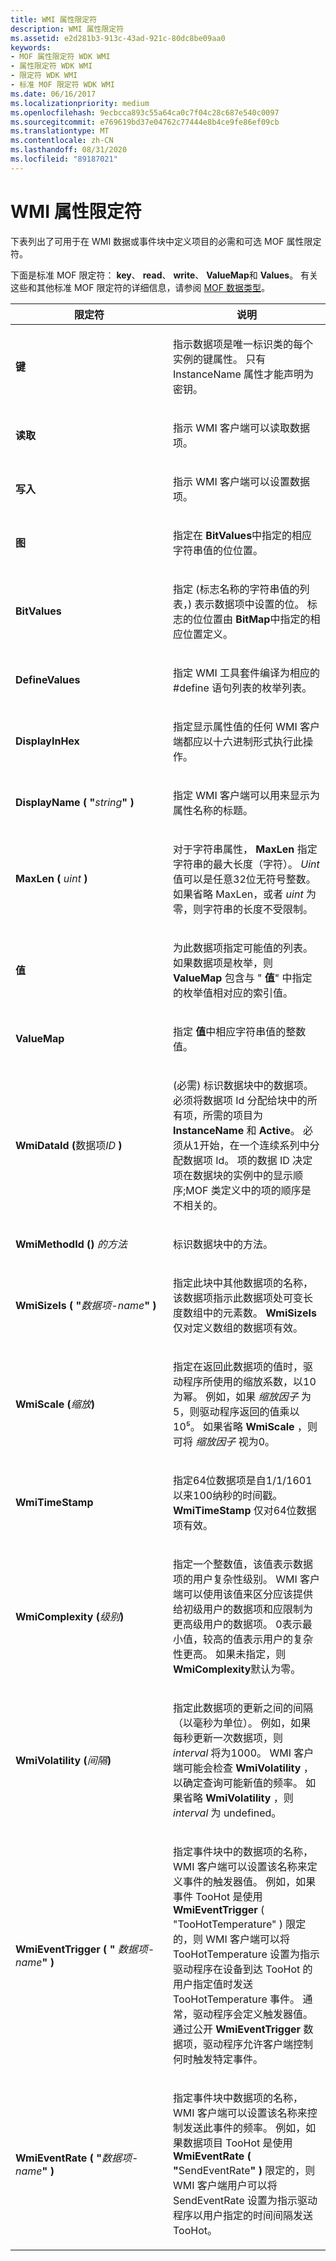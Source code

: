 ```yaml
---
title: WMI 属性限定符
description: WMI 属性限定符
ms.assetid: e2d281b3-913c-43ad-921c-80dc8be09aa0
keywords:
- MOF 属性限定符 WDK WMI
- 属性限定符 WDK WMI
- 限定符 WDK WMI
- 标准 MOF 限定符 WDK WMI
ms.date: 06/16/2017
ms.localizationpriority: medium
ms.openlocfilehash: 9ecbcca893c55a64ca0c7f04c28c687e540c0097
ms.sourcegitcommit: e769619bd37e04762c77444e8b4ce9fe86ef09cb
ms.translationtype: MT
ms.contentlocale: zh-CN
ms.lasthandoff: 08/31/2020
ms.locfileid: "89187021"
---
```

# <a name="wmi-property-qualifiers"></a>WMI 属性限定符





下表列出了可用于在 WMI 数据或事件块中定义项目的必需和可选 MOF 属性限定符。

下面是标准 MOF 限定符： **key**、 **read**、 **write**、 **ValueMap**和 **Values**。 有关这些和其他标准 MOF 限定符的详细信息，请参阅 [MOF 数据类型](/windows/desktop/WmiSdk/mof-data-types)。

<table>
<colgroup>
<col width="50%" />
<col width="50%" />
</colgroup>
<thead>
<tr class="header">
<th>限定符</th>
<th>说明</th>
</tr>
</thead>
<tbody>
<tr class="odd">
<td><p><strong>键</strong></p></td>
<td><p>指示数据项是唯一标识类的每个实例的键属性。 只有 InstanceName 属性才能声明为密钥。</p></td>
</tr>
<tr class="even">
<td><p><strong>读取</strong></p></td>
<td><p>指示 WMI 客户端可以读取数据项。</p></td>
</tr>
<tr class="odd">
<td><p><strong>写入</strong></p></td>
<td><p>指示 WMI 客户端可以设置数据项。</p></td>
</tr>
<tr class="even">
<td><p><strong>图</strong></p></td>
<td><p>指定在 <strong>BitValues</strong>中指定的相应字符串值的位位置。</p></td>
</tr>
<tr class="odd">
<td><p><strong>BitValues</strong></p></td>
<td><p>指定 (标志名称的字符串值的列表，) 表示数据项中设置的位。 标志的位位置由 <strong>BitMap</strong>中指定的相应位置定义。</p></td>
</tr>
<tr class="even">
<td><p><strong>DefineValues</strong></p></td>
<td><p>指定 WMI 工具套件编译为相应的 #define 语句列表的枚举列表。</p></td>
</tr>
<tr class="odd">
<td><p><strong>DisplayInHex</strong></p></td>
<td><p>指定显示属性值的任何 WMI 客户端都应以十六进制形式执行此操作。</p></td>
</tr>
<tr class="even">
<td><p><strong>DisplayName ( "</strong><em>string</em><strong>" ) </strong></p></td>
<td><p>指定 WMI 客户端可以用来显示为属性名称的标题。</p></td>
</tr>
<tr class="odd">
<td><p><strong>MaxLen (</strong> <em>uint</em> <strong>) </strong></p></td>
<td><p>对于字符串属性， <strong>MaxLen</strong> 指定字符串的最大长度（字符）。 <em>Uint</em>值可以是任意32位无符号整数。 如果省略 MaxLen，或者 <em>uint</em> 为零，则字符串的长度不受限制。</p></td>
</tr>
<tr class="even">
<td><p><strong>值</strong></p></td>
<td><p>为此数据项指定可能值的列表。 如果数据项是枚举，则 <strong>ValueMap</strong> 包含与 " <strong>值</strong>" 中指定的枚举值相对应的索引值。</p></td>
</tr>
<tr class="odd">
<td><p><strong>ValueMap</strong></p></td>
<td><p>指定 <strong>值</strong>中相应字符串值的整数值。</p></td>
</tr>
<tr class="even">
<td><p><strong>WmiDataId (</strong>数据项<em>ID</em> <strong>) </strong></p></td>
<td><p> (必需) 标识数据块中的数据项。 必须将数据项 Id 分配给块中的所有项，所需的项目为 <strong>InstanceName</strong> 和 <strong>Active</strong>。 必须从1开始，在一个连续系列中分配数据项 Id。 项的数据 ID 决定项在数据块的实例中的显示顺序;MOF 类定义中的项的顺序是不相关的。</p></td>
</tr>
<tr class="odd">
<td><p><strong>WmiMethodId (</strong><strong>) </strong> <em>的方法</em></p></td>
<td><p>标识数据块中的方法。</p></td>
</tr>
<tr class="even">
<td><p><strong>WmiSizeIs ( "</strong><em>数据项-name</em><strong>" ) </strong></p></td>
<td><p>指定此块中其他数据项的名称，该数据项指示此数据项处可变长度数组中的元素数。 <strong>WmiSizeIs</strong> 仅对定义数组的数据项有效。</p></td>
</tr>
<tr class="odd">
<td><p><strong>WmiScale (</strong><em>缩放</em><strong>) </strong></p></td>
<td><p>指定在返回此数据项的值时，驱动程序所使用的缩放系数，以10为幂。 例如，如果 <em>缩放因子</em> 为5，则驱动程序返回的值乘以10⁵。 如果省略 <strong>WmiScale</strong> ，则可将 <em>缩放因子</em> 视为0。</p></td>
</tr>
<tr class="even">
<td><p><strong>WmiTimeStamp</strong></p></td>
<td><p>指定64位数据项是自1/1/1601 以来100纳秒的时间戳。 <strong>WmiTimeStamp</strong> 仅对64位数据项有效。</p></td>
</tr>
<tr class="odd">
<td><p><strong>WmiComplexity (</strong><em>级别</em><strong>) </strong></p></td>
<td><p>指定一个整数值，该值表示数据项的用户复杂性级别。 WMI 客户端可以使用该值来区分应该提供给初级用户的数据项和应限制为更高级用户的数据项。 0表示最小值，较高的值表示用户的复杂性更高。 如果未指定，则<strong>WmiComplexity</strong>默认为零。</p></td>
</tr>
<tr class="even">
<td><p><strong>WmiVolatility (</strong><em>间隔</em><strong>) </strong></p></td>
<td><p>指定此数据项的更新之间的间隔（以毫秒为单位）。 例如，如果每秒更新一次数据项，则 <em>interval</em> 将为1000。 WMI 客户端可能会检查 <strong>WmiVolatility</strong> ，以确定查询可能新值的频率。 如果省略 <strong>WmiVolatility</strong> ，则 <em>interval</em> 为 undefined。</p></td>
</tr>
<tr class="odd">
<td><p><strong>WmiEventTrigger (</strong> <strong>"</strong> <em>数据项-name</em><strong>" ) </strong></p></td>
<td><p>指定事件块中的数据项的名称，WMI 客户端可以设置该名称来定义事件的触发器值。 例如，如果事件 TooHot 是使用 <strong>WmiEventTrigger</strong> ( "TooHotTemperature" ) 限定的，则 WMI 客户端可以将 TooHotTemperature 设置为指示驱动程序在设备到达 TooHot 的用户指定值时发送 TooHotTemperature 事件。 通常，驱动程序会定义触发器值。 通过公开 <strong>WmiEventTrigger</strong> 数据项，驱动程序允许客户端控制何时触发特定事件。</p></td>
</tr>
<tr class="even">
<td><p><strong>WmiEventRate ( "</strong><em>数据项-name</em><strong>" ) </strong></p></td>
<td><p>指定事件块中数据项的名称，WMI 客户端可以设置该名称来控制发送此事件的频率。 例如，如果数据项目 TooHot 是使用 <strong>WmiEventRate ( "</strong>SendEventRate<strong>" ) </strong>限定的，则 WMI 客户端用户可以将 SendEventRate 设置为指示驱动程序以用户指定的时间间隔发送 TooHot。</p></td>
</tr>
</tbody>
</table>

 

 

